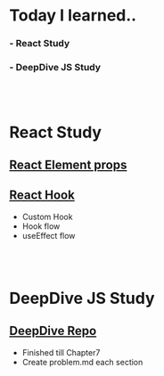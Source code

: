 # Today I learned.. 
  ### - React Study
  ### - DeepDive JS Study
<br>
<br>

# React Study


## [React Element props](https://evan6-6.tistory.com/31)<br>

## [React Hook](https://evan6-6.tistory.com/30)<br>

- Custom Hook
- Hook flow 
- useEffect flow

<br> 
<br> 
 

#  DeepDive JS Study

## [DeepDive Repo](https://github.com/KDT-STFE/DeepDive_Study)

 - Finished till Chapter7
 - Create problem.md each section

<br>






